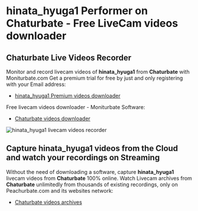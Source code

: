 # hinata_hyuga1 Performer on Chaturbate - Free LiveCam videos downloader

## Chaturbate Live Videos Recorder

Monitor and record livecam videos of **hinata_hyuga1** from **Chaturbate** with Moniturbate.com
Get a premium trial for free by just and only registering with your Email address:
* [hinata_hyuga1 Premium videos downloader](https://moniturbate.com/request-demo-licence-key.html)

Free livecam videos downloader - Moniturbate Software:
* [Chaturbate videos downloader](https://moniturbate.com/moniturbate-download-software.html)

![hinata_hyuga1 livecam videos recorder](https://peachurnet.com/templates/moniturbate-software.png)


## Capture hinata_hyuga1 videos from the Cloud and watch your recordings on Streaming

Without the need of downloading a software, capture **hinata_hyuga1** livecam videos from **Chaturbate** 100% online.
Watch Livecam archives from **Chaturbate** unlimitedly from thousands of existing recordings, only on Peachurbate.com and its websites network:
* [Chaturbate videos archives](https://peachurnet.com/)